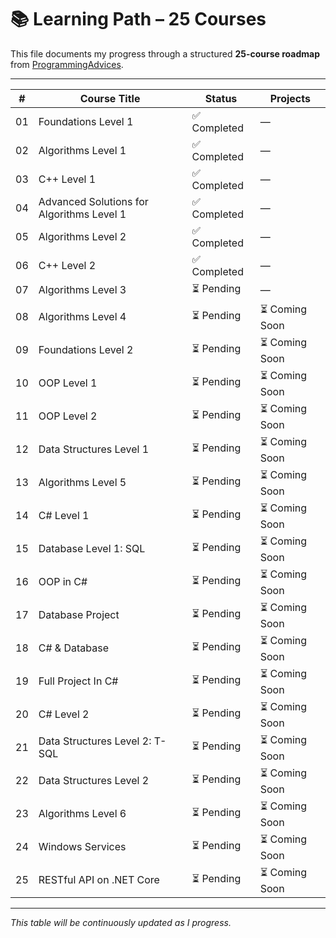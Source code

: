 # 📚 Learning Path – 25 Courses

This file documents my progress through a structured **25-course roadmap** from [ProgrammingAdvices](https://programmingadvices.com/p/roadmap).

---

| #   | Course Title | Status | Projects |
|-----|--------------|--------|----------|
| 01  | Foundations Level 1 | ✅ Completed | — |
| 02  | Algorithms Level 1 | ✅ Completed | — |
| 03  | C++ Level 1 | ✅ Completed | — |
| 04  | Advanced Solutions for Algorithms Level 1 | ✅ Completed | — |
| 05  | Algorithms Level 2 | ✅ Completed | — |
| 06  | C++ Level 2 | ✅ Completed | — |
| 07  | Algorithms Level 3 | ⏳ Pending | — |
| 08  | Algorithms Level 4 | ⏳ Pending | ⏳ Coming Soon |
| 09  | Foundations Level 2 | ⏳ Pending | ⏳ Coming Soon |
| 10  | OOP Level 1 | ⏳ Pending | ⏳ Coming Soon |
| 11  | OOP Level 2 | ⏳ Pending | ⏳ Coming Soon |
| 12  | Data Structures Level 1 | ⏳ Pending | ⏳ Coming Soon |
| 13  | Algorithms Level 5 | ⏳ Pending | ⏳ Coming Soon |
| 14  | C# Level 1 | ⏳ Pending | ⏳ Coming Soon |
| 15  | Database Level 1: SQL | ⏳ Pending | ⏳ Coming Soon |
| 16  | OOP in C# | ⏳ Pending | ⏳ Coming Soon |
| 17  | Database Project | ⏳ Pending | ⏳ Coming Soon |
| 18  | C# & Database | ⏳ Pending | ⏳ Coming Soon |
| 19  | Full Project In C# | ⏳ Pending | ⏳ Coming Soon |
| 20  | C# Level 2 | ⏳ Pending | ⏳ Coming Soon |
| 21  | Data Structures Level 2: T-SQL | ⏳ Pending | ⏳ Coming Soon |
| 22  | Data Structures Level 2 | ⏳ Pending | ⏳ Coming Soon |
| 23  | Algorithms Level 6 | ⏳ Pending | ⏳ Coming Soon |
| 24  | Windows Services | ⏳ Pending | ⏳ Coming Soon |
| 25  | RESTful API on .NET Core | ⏳ Pending | ⏳ Coming Soon |

---

_This table will be continuously updated as I progress._
